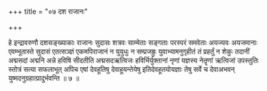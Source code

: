 +++
title = "०७ दश राजानः"

+++

हे इन्द्रावरुणौ दशसङ्ख्याकाः राजानः सुदासः शत्रवः साम्मेताः सङ्गताः परस्परं समवेताः अयज्यवः अयजमानाः एवम्भूतास्ते सुदासं एतत्सञ्ज्ञं एकमपिराजानं न युयुधुः न सम्प्रजह्रुः युवाभ्यामनुगृहीतं तं प्रहर्तुं न शेकुः तदानीं अद्मसदां अद्मनि अन्ने हविषि सीदतीति अद्मसदऋत्विजः हविर्भिर्युक्तानां नृणां यज्ञस्य नेतॄणां ऋत्विजां उपस्तुतिः स्तोत्रं सत्या सफलाभूत् अपिच एषां देवहूतिषु देवाहूयन्तेयेषु इतिदेवहूतयोयज्ञाः तेषु सर्वे च देवाअभवन् युष्मदनुग्रहात्प्रादुर्भवन्ति ॥ ७ ॥